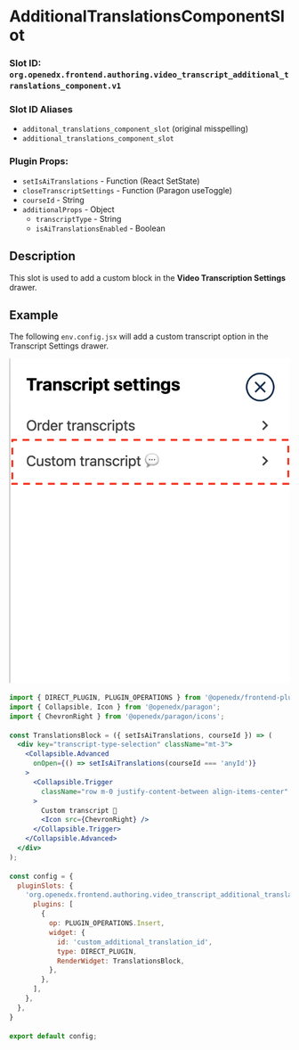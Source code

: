 # AdditionalTranslationsComponentSlot

### Slot ID: `org.openedx.frontend.authoring.video_transcript_additional_translations_component.v1`

### Slot ID Aliases
* `additonal_translations_component_slot` (original misspelling)
* `additional_translations_component_slot`

### Plugin Props:
* `setIsAiTranslations` - Function (React SetState)
* `closeTranscriptSettings` - Function (Paragon useToggle)
* `courseId` - String
* `additionalProps` - Object
  * `transcriptType` - String
  * `isAiTranslationsEnabled` - Boolean

 
## Description

This slot is used to add a custom block in the **Video Transcription Settings** drawer.

## Example

The following `env.config.jsx` will add a custom transcript option in the Transcript Settings drawer.

![Screenshot of the unit sidebar surrounded by border](./images/additional-translation-example.png)

```jsx
import { DIRECT_PLUGIN, PLUGIN_OPERATIONS } from '@openedx/frontend-plugin-framework';
import { Collapsible, Icon } from '@openedx/paragon';
import { ChevronRight } from '@openedx/paragon/icons';

const TranslationsBlock = ({ setIsAiTranslations, courseId }) => (
  <div key="transcript-type-selection" className="mt-3">
    <Collapsible.Advanced
      onOpen={() => setIsAiTranslations(courseId === 'anyId')}
    >
      <Collapsible.Trigger
        className="row m-0 justify-content-between align-items-center"
      >
        Custom transcript 💬
        <Icon src={ChevronRight} />
      </Collapsible.Trigger>
    </Collapsible.Advanced>
  </div>
);

const config = {
  pluginSlots: {
    'org.openedx.frontend.authoring.video_transcript_additional_translations_component.v1': {
      plugins: [
        {
          op: PLUGIN_OPERATIONS.Insert,
          widget: {
            id: 'custom_additional_translation_id',
            type: DIRECT_PLUGIN,
            RenderWidget: TranslationsBlock,
          },
        },
      ],
    },
  },
}

export default config;
```
